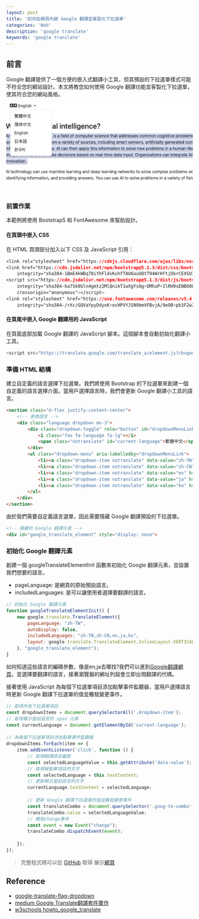 ```yaml
---
layout: post
title: '如何在網頁內嵌 Google 翻譯並客製化下拉選單'
categories: 'Web'
description: 'google translate'
keywords: 'google translate'
---
```


## 前言
Google 翻譯提供了一個方便的嵌入式翻譯小工具，但其預設的下拉選單樣式可能不符合您的網站設計。本文將教您如何使用 Google 翻譯功能並客製化下拉選單，使其符合您的網站風格。

![](https://github.com/1010code/google-translate-flag-dropdown/raw/main/screenshot/demo02.png)

### 前置作業
本範例將使用  Bootstrap5 和 FontAwesome 來幫助設計。

#### 在頁頭中嵌入 CSS
在 HTML 頁頭部分加入以下 CSS 及 JavaScript 引用：

```css
<link rel="stylesheet" href="https://cdnjs.cloudflare.com/ajax/libs/normalize/5.0.0/normalize.min.css">
<link href="https://cdn.jsdelivr.net/npm/bootstrap@5.1.3/dist/css/bootstrap.min.css" rel="stylesheet"
    integrity="sha384-1BmE4kWBq78iYhFldvKuhfTAU6auU8tT94WrHftjDbrCEXSU1oBoqyl2QvZ6jIW3" crossorigin="anonymous">
<script src="https://cdn.jsdelivr.net/npm/bootstrap@5.1.3/dist/js/bootstrap.bundle.min.js"
    integrity="sha384-ka7Sk0Gln4gmtz2MlQnikT1wXgYsOg+OMhuP+IlRH9sENBO0LRn5q+8nbTov4+1p"
    crossorigin="anonymous"></script>
<link rel="stylesheet" href="https://use.fontawesome.com/releases/v5.4.2/css/all.css"
    integrity="sha384-/rXc/GQVaYpyDdyxK+ecHPVYJSN9bmVFBvjA/9eOB+pb3F2w2N6fc5qB9Ew5yIns" crossorigin="anonymous">
```

#### 在頁尾中嵌入 Google 翻譯用的 JavaScript
在頁面底部加載 Google 翻譯的 JavaScript 腳本。這個腳本會自動初始化翻譯小工具。

```js
<script src="https://translate.google.com/translate_a/element.js?cb=googleTranslateElementInit"></script>
```

### 準備 HTML 結構
建立自定義的語言選擇下拉選單。我們將使用 Bootstrap 的下拉選單來創建一個自定義的語言選擇介面。當用戶選擇語言時，我們會更新 Google 翻譯小工具的語言。

```html
<section class="d-flex justify-content-center">
    <!-- 更換語言 -->
    <div class="language dropdown mx-3">
        <div class="dropdown-toggle" role="button" id="dropdownMenuLink" data-bs-toggle="dropdown" aria-expanded="false">
            <i class="fas fa-language fa-lg"></i>
            <span class="notranslate" id="current-language">繁體中文</span>
        </div>
        <ul class="dropdown-menu" aria-labelledby="dropdownMenuLink">
            <li><a class="dropdown-item notranslate" data-value="zh-TW" href="#">繁體中文</a></li>
            <li><a class="dropdown-item notranslate" data-value="zh-CN" href="#">简体中文</a></li>
            <li><a class="dropdown-item notranslate" data-value="en" href="#">English</a></li>
            <li><a class="dropdown-item notranslate" data-value="ja" href="#">日本語</a></li>
            <li><a class="dropdown-item notranslate" data-value="ko" href="#">한국어</a></li>
        </ul>
    </div>
</section>
```

由於我們需要自定義語言選單，因此需要隱藏 Google 翻譯預設的下拉選單。

```html
<!-- 隱藏的 Google 翻譯元素 -->
<div id="google_translate_element" style="display: none">
```

### 初始化 Google 翻譯元素
創建一個 googleTranslateElementInit 函數來初始化 Google 翻譯元素，並設置我們想要的語言。

- pageLanguage: 是網頁的原始預設語言。
- includedLanguages: 是可以讓使用者選擇要翻譯的語言。

```js
// 初始化 Google 翻譯元素
function googleTranslateElementInit() {
    new google.translate.TranslateElement({
        pageLanguage: "zh-TW",
        autoDisplay: false,
        includedLanguages: "zh-TW,zh-CN,en,ja,ko",
        layout: google.translate.TranslateElement.InlineLayout.VERTICAL,
    }, "google_translate_element");
}
```

如何知道這些語言的編碼參數，像是en,ja去哪找?我們可以進到[Google翻譯網頁](https://translate.google.com/?hl=zh-TW&tab=TT)。並選擇要翻譯的語言，接著瀏覽器的網址列屆會立即出現翻譯的代碼。

接著使用 JavaScript 為每個下拉選單項目添加點擊事件監聽器，當用戶選擇語言時更新 Google 翻譯下拉選單的值並觸發變更事件。

```js
// 取得所有下拉選單項目
const dropdownItems = document.querySelectorAll('.dropdown-item');
// 取得顯示當前語言的 span 元素
const currentLanguage = document.getElementById('current-language');

// 為每個下拉選單項目添加點擊事件監聽器
dropdownItems.forEach(item => {
    item.addEventListener('click', function () {
        // 取得翻譯語言編號
        const selectedLanguageValue = this.getAttribute('data-value');
        // 取得被點擊項目的文字
        const selectedLanguage = this.textContent;
        // 更新顯示當前語言的文字
        currentLanguage.textContent = selectedLanguage;

        // 更新 Google 翻譯下拉選單的值並觸發變更事件
        const translateCombo = document.querySelector('.goog-te-combo');
        translateCombo.value = selectedLanguageValue;
        // 觸發change事件
        const event = new Event("change");
        translateCombo.dispatchEvent(event);

    });
});
```

> 完整程式碼可以從 [GitHub](https://github.com/1010code/google-translate-flag-dropdown) 取得
> 展示[網頁](https://1010code.github.io/google-translate-flag-dropdown)


## Reference
- [google-translate-flag-dropdown](https://github.com/hc0503/google-translate-flag-dropdown)
- [medium Google Translate翻譯套件實作](https://medium.com/@logichom/google-translate%E7%BF%BB%E8%AD%AF%E5%A5%97%E4%BB%B6%E5%AF%A6%E4%BD%9C-48feb3d8ab88)
- [w3schools howto_google_translate](https://www.w3schools.com/howto/howto_google_translate.asp)

